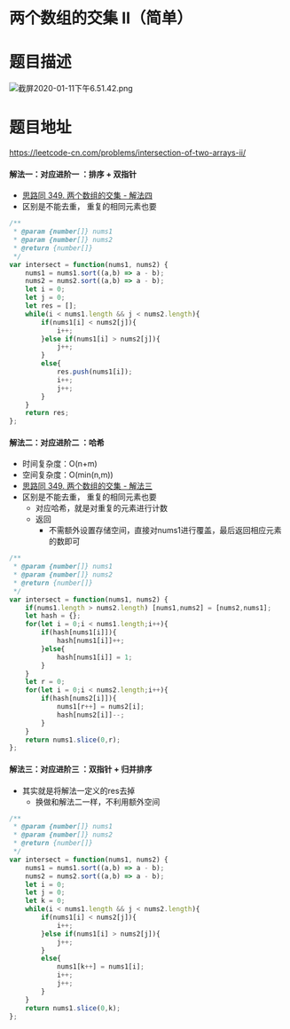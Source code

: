 #  两个数组的交集 II（简单）
# 题目描述
![截屏2020-01-11下午6.51.42.png](https://pic.leetcode-cn.com/10fca55664ccb2db004598601f72eca5aa47bd8b68ed2508a7fd5b98341c40ef-%E6%88%AA%E5%B1%8F2020-01-11%E4%B8%8B%E5%8D%886.51.42.png)
# 题目地址
<https://leetcode-cn.com/problems/intersection-of-two-arrays-ii/>
#### 解法一：对应进阶一 ：排序 + 双指针
+ [思路同 349. 两个数组的交集 - 解法四](https://leetcode-cn.com/problems/intersection-of-two-arrays/solution/349-liang-ge-shu-zu-de-jiao-ji-by-alexer-660/)
+ 区别是不能去重， 重复的相同元素也要
```javascript
/**
 * @param {number[]} nums1
 * @param {number[]} nums2
 * @return {number[]}
 */
var intersect = function(nums1, nums2) {
    nums1 = nums1.sort((a,b) => a - b);
    nums2 = nums2.sort((a,b) => a - b);
    let i = 0;
    let j = 0;
    let res = [];
    while(i < nums1.length && j < nums2.length){
        if(nums1[i] < nums2[j]){
            i++;
        }else if(nums1[i] > nums2[j]){
            j++;
        }
        else{
            res.push(nums1[i]);
            i++;
            j++;
        }
    }
    return res;
};
```
#### 解法二：对应进阶二 ：哈希
+ 时间复杂度：O(n+m)
+ 空间复杂度：O(min(n,m))
+ [思路同 349. 两个数组的交集 - 解法三](https://leetcode-cn.com/problems/intersection-of-two-arrays/solution/349-liang-ge-shu-zu-de-jiao-ji-by-alexer-660/)
+ 区别是不能去重， 重复的相同元素也要
  + 对应哈希，就是对重复的元素进行计数
  + 返回
    + 不需额外设置存储空间，直接对nums1进行覆盖，最后返回相应元素的数即可
```javascript
/**
 * @param {number[]} nums1
 * @param {number[]} nums2
 * @return {number[]}
 */
var intersect = function(nums1, nums2) {
    if(nums1.length > nums2.length) [nums1,nums2] = [nums2,nums1];
    let hash = {};
    for(let i = 0;i < nums1.length;i++){
        if(hash[nums1[i]]){
            hash[nums1[i]]++;
        }else{
            hash[nums1[i]] = 1;
        }
    }
    let r = 0;
    for(let i = 0;i < nums2.length;i++){
        if(hash[nums2[i]]){
            nums1[r++] = nums2[i];
            hash[nums2[i]]--;
        }
    }
    return nums1.slice(0,r);
};
```
#### 解法三：对应进阶三 ：双指针 + 归并排序
+ 其实就是将解法一定义的res去掉
  + 换做和解法二一样，不利用额外空间
```javascript
/**
 * @param {number[]} nums1
 * @param {number[]} nums2
 * @return {number[]}
 */
var intersect = function(nums1, nums2) {
    nums1 = nums1.sort((a,b) => a - b);
    nums2 = nums2.sort((a,b) => a - b);
    let i = 0;
    let j = 0;
    let k = 0;
    while(i < nums1.length && j < nums2.length){
        if(nums1[i] < nums2[j]){
            i++;
        }else if(nums1[i] > nums2[j]){
            j++;
        }
        else{
            nums1[k++] = nums1[i];
            i++;
            j++;
        }
    }
    return nums1.slice(0,k);
};
```